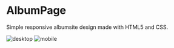 # AlbumPage
Simple responsive albumsite design made with HTML5 and CSS.

![desktop](https://user-images.githubusercontent.com/37372229/94791086-758da080-03d7-11eb-9918-fa0da269cf3d.PNG)
![mobile](https://user-images.githubusercontent.com/37372229/94791090-76263700-03d7-11eb-91a8-8d5773acdcd1.PNG)
